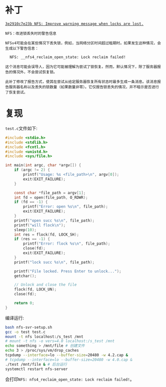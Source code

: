 # 补丁

[`3e2910c7e23b NFS: Improve warning message when locks are lost.`](https://lore.kernel.org/all/164782079118.24302.10351255364802334775@noble.neil.brown.name/)

```
NFS：改进锁丢失时的警告信息

NFSv4可能会在某些情况下丢失锁，例如，当网络分区时间超过租期时。如果发生这种情况，会生成以下警告信息：

  NFS: __nfs4_reclaim_open_state: Lock reclaim failed!

这个消息可能会误导人，因为它可能被理解为尝试了锁恢复。然而，默认情况下，除了服务器报告的情况外，不会尝试恢复锁。

此补丁修改了报告方式，使其在尝试从给定服务器恢复所有状态时最多生成一条消息。该消息报告服务器名称以及丢失的锁数量（如果数量非零）。它仅报告锁丢失的情况，并不暗示是否进行了恢复尝试。
```

# 复现

`test.c`文件如下:
```c
#include <stdio.h>
#include <stdlib.h>
#include <fcntl.h>
#include <unistd.h>
#include <sys/file.h>

int main(int argc, char *argv[]) {
    if (argc != 2) {
        printf("Usage: %s <file_path>\n", argv[0]);
        exit(EXIT_FAILURE);
    }

    const char *file_path = argv[1];
    int fd = open(file_path, O_RDWR);
    if (fd == -1) {
        printf("Error: open %s\n", file_path);
        exit(EXIT_FAILURE);
    }
    printf("open succ %s\n", file_path);
    printf("will flock\n");
    sleep(10);
    int res = flock(fd, LOCK_SH);
    if (res == -1) {
        printf("Error: flock %s\n", file_path);
        close(fd);
        exit(EXIT_FAILURE);
    }
    printf("lock succ %s\n", file_path);

    printf("File locked. Press Enter to unlock...");
    getchar();

    // Unlock and close the file
    flock(fd, LOCK_UN);
    close(fd);

    return 0;
}
```

编译运行:
```sh
bash nfs-svr-setup.sh
gcc -o test test.c
mount -t nfs localhost:/s_test /mnt
# mount -t nfs -o vers=4.0 localhost:/s_test /mnt
echo something > /mnt/file # 创建文件
echo 3 > /proc/sys/vm/drop_caches
tcpdump --interface=lo --buffer-size=20480 -w 4.2.cap &
# tcpdump --interface=lo --buffer-size=20480 -w 4.0.cap &
./test /mnt/file & # 后台运行
systemctl restart nfs-server
```

会打印`NFS: nfs4_reclaim_open_state: Lock reclaim failed!`。